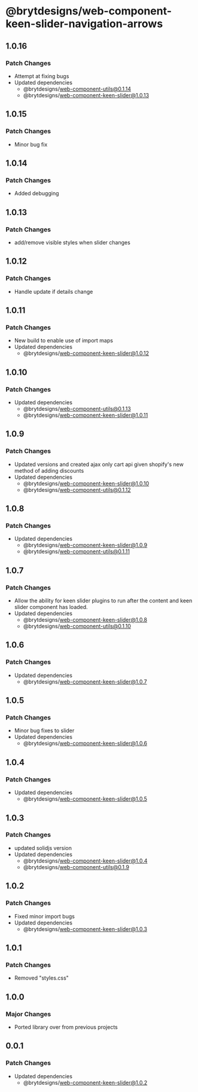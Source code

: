 # @brytdesigns/web-component-keen-slider-navigation-arrows

## 1.0.16

### Patch Changes

- Attempt at fixing bugs
- Updated dependencies
  - @brytdesigns/web-component-utils@0.1.14
  - @brytdesigns/web-component-keen-slider@1.0.13

## 1.0.15

### Patch Changes

- Minor bug fix

## 1.0.14

### Patch Changes

- Added debugging

## 1.0.13

### Patch Changes

- add/remove visible styles when slider changes

## 1.0.12

### Patch Changes

- Handle update if details change

## 1.0.11

### Patch Changes

- New build to enable use of import maps
- Updated dependencies
  - @brytdesigns/web-component-keen-slider@1.0.12

## 1.0.10

### Patch Changes

- Updated dependencies
  - @brytdesigns/web-component-utils@0.1.13
  - @brytdesigns/web-component-keen-slider@1.0.11

## 1.0.9

### Patch Changes

- Updated versions and created ajax only cart api given shopify's new method of adding discounts
- Updated dependencies
  - @brytdesigns/web-component-keen-slider@1.0.10
  - @brytdesigns/web-component-utils@0.1.12

## 1.0.8

### Patch Changes

- Updated dependencies
  - @brytdesigns/web-component-keen-slider@1.0.9
  - @brytdesigns/web-component-utils@0.1.11

## 1.0.7

### Patch Changes

- Allow the ability for keen slider plugins to run after the content and keen slider component has loaded.
- Updated dependencies
  - @brytdesigns/web-component-keen-slider@1.0.8
  - @brytdesigns/web-component-utils@0.1.10

## 1.0.6

### Patch Changes

- Updated dependencies
  - @brytdesigns/web-component-keen-slider@1.0.7

## 1.0.5

### Patch Changes

- Minor bug fixes to slider
- Updated dependencies
  - @brytdesigns/web-component-keen-slider@1.0.6

## 1.0.4

### Patch Changes

- Updated dependencies
  - @brytdesigns/web-component-keen-slider@1.0.5

## 1.0.3

### Patch Changes

- updated solidjs version
- Updated dependencies
  - @brytdesigns/web-component-keen-slider@1.0.4
  - @brytdesigns/web-component-utils@0.1.9

## 1.0.2

### Patch Changes

- Fixed minor import bugs
- Updated dependencies
  - @brytdesigns/web-component-keen-slider@1.0.3

## 1.0.1

### Patch Changes

- Removed "styles.css"

## 1.0.0

### Major Changes

- Ported library over from previous projects

## 0.0.1

### Patch Changes

- Updated dependencies
  - @brytdesigns/web-component-keen-slider@1.0.2
